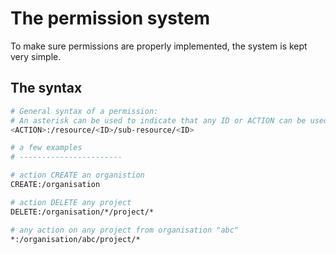 # The permission system

To make sure permissions are properly implemented, the system is kept very simple.

## The syntax

```sh
# General syntax of a permission:
# An asterisk can be used to indicate that any ID or ACTION can be used.
<ACTION>:/resource/<ID>/sub-resource/<ID>

# a few examples
# -----------------------

# action CREATE an organistion
CREATE:/organisation

# action DELETE any project
DELETE:/organisation/*/project/*

# any action on any project from organisation "abc"
*:/organisation/abc/project/*
```

